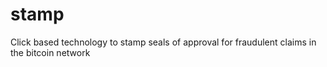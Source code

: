 # stamp
Click based technology to stamp seals of approval for fraudulent claims in the bitcoin network
